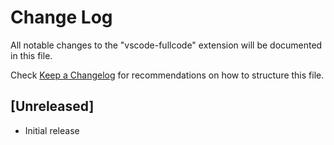 # Change Log

All notable changes to the "vscode-fullcode" extension will be documented in this file.

Check [Keep a Changelog](http://keepachangelog.com/) for recommendations on how to structure this file.

## [Unreleased]

- Initial release